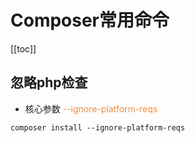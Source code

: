 # Composer常用命令

[[toc]]

## 忽略php检查
- 核心参数 <font color="#f08d49">--ignore-platform-reqs</font>
```
composer install --ignore-platform-reqs
```